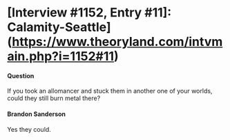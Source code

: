 # [Interview #1152, Entry #11]: Calamity-Seattle](https://www.theoryland.com/intvmain.php?i=1152#11)

#### Question

If you took an allomancer and stuck them in another one of your worlds, could they still burn metal there?

#### Brandon Sanderson

Yes they could.


